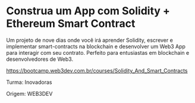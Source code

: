 # Construa um App com Solidity + Ethereum Smart Contract

Um projeto de nove dias onde você irá aprender Solidity, escrever e implementar smart-contracts na blockchain e desenvolver um Web3 App para interagir com seu contrato. Perfeito para entusiastas em blockchain e desenvolvedores de Web3.

https://bootcamp.web3dev.com.br/courses/Solidity_And_Smart_Contracts

Turma: Inovadoras

Origem: WEB3DEV
